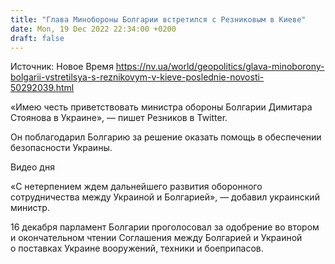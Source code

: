```yaml
---
title: "Глава Минобороны Болгарии встретился с Резниковым в Киеве"
date: Mon, 19 Dec 2022 22:34:00 +0200
draft: false
---
```

Источник: Новое Время https://nv.ua/world/geopolitics/glava-minoborony-bolgarii-vstretilsya-s-reznikovym-v-kieve-poslednie-novosti-50292039.html


«Имею честь приветствовать министра обороны Болгарии Димитара Стоянова в Украине», — пишет Резников в Twitter. 

Он поблагодарил Болгарию за решение оказать помощь в обеспечении безопасности Украины. 

 Видео дня   

«С нетерпением ждем дальнейшего развития оборонного сотрудничества между Украиной и Болгарией», — добавил украинский министр. 

16 декабря парламент Болгарии проголосовал за одобрение во втором и окончательном чтении Соглашения между Болгарией и Украиной о поставках Украине вооружений, техники и боеприпасов.
